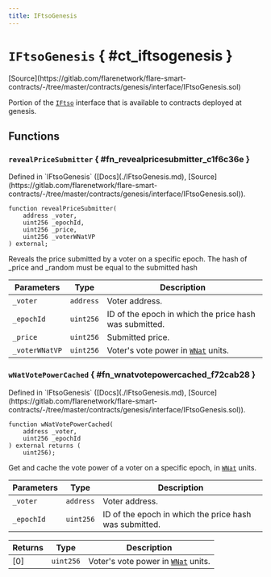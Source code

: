 ```yaml
---
title: IFtsoGenesis
---
```


<!-- This is an autogenerated file. Do not edit! -->

# `IFtsoGenesis` { #ct_iftsogenesis }

<div class="api-node-source" markdown>
[Source](https://gitlab.com/flarenetwork/flare-smart-contracts/-/tree/master/contracts/genesis/interface/IFtsoGenesis.sol)
</div>

<div class="api-node-internal" markdown>

Portion of the [`IFtso`](./IFtso.md) interface that is available to contracts deployed at genesis.

</div>

<div class="api-node-type" markdown>

## Functions

<div class="api-node" markdown>

### `revealPriceSubmitter` { #fn_revealpricesubmitter_c1f6c36e }

<div class="api-node-source" markdown>
Defined in `IFtsoGenesis` ([Docs](./IFtsoGenesis.md), [Source](https://gitlab.com/flarenetwork/flare-smart-contracts/-/tree/master/contracts/genesis/interface/IFtsoGenesis.sol)).
</div>

<div class="api-node-internal" markdown>

```solidity
function revealPriceSubmitter(
    address _voter,
    uint256 _epochId,
    uint256 _price,
    uint256 _voterWNatVP
) external;
```

Reveals the price submitted by a voter on a specific epoch.
The hash of _price and _random must be equal to the submitted hash

| Parameters | Type | Description |
| ---------- | ---- | ----------- |
| `_voter` | `address` | Voter address. |
| `_epochId` | `uint256` | ID of the epoch in which the price hash was submitted. |
| `_price` | `uint256` | Submitted price. |
| `_voterWNatVP` | `uint256` | Voter's vote power in [`WNat`](./WNat.md) units. |

</div>
</div>

<div class="api-node" markdown>

### `wNatVotePowerCached` { #fn_wnatvotepowercached_f72cab28 }

<div class="api-node-source" markdown>
Defined in `IFtsoGenesis` ([Docs](./IFtsoGenesis.md), [Source](https://gitlab.com/flarenetwork/flare-smart-contracts/-/tree/master/contracts/genesis/interface/IFtsoGenesis.sol)).
</div>

<div class="api-node-internal" markdown>

```solidity
function wNatVotePowerCached(
    address _voter,
    uint256 _epochId
) external returns (
    uint256);
```

Get and cache the vote power of a voter on a specific epoch, in [`WNat`](./WNat.md) units.

| Parameters | Type | Description |
| ---------- | ---- | ----------- |
| `_voter` | `address` | Voter address. |
| `_epochId` | `uint256` | ID of the epoch in which the price hash was submitted. |

| Returns | Type | Description |
| ------- | ---- | ----------- |
| [0] | `uint256` | Voter's vote power in [`WNat`](./WNat.md) units. |
</div>
</div>

</div>

